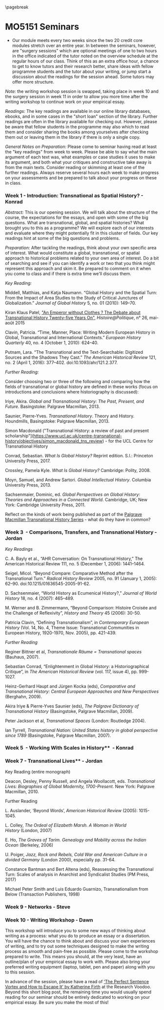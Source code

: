 \pagebreak

# MO5151 Seminars

* Our module meets every two weeks since the two 20 credit core modules stretch over an entire year. In between the seminars, however, are "surgery sessions" which are optional meetings of one to two hours in the office indicated of the tutor noted on the overview schedule at the regular hours of our class. Think of this as an extra office hour, a chance to get to know tutors and their research better, share ideas with fellow programme students and the tutor about your writing, or jump start a discussion about the readings for the session ahead. Some tutors may offer more structure. 

*Note:* the writing workshop session is swapped, taking place in week 10 and the surgery session in week 11 in order to allow you more time after the writing workshop to continue work on your empirical essay.

*Readings:* The key readings are available in our online library databases, ebooks, and in some cases in the "short loan" section of the library. Further readings are often in the library available for checking out. However, please be aware that fellow students in the programme may also which to read them and consider sharing the books among yourselves after checking them out or leaving them in the library if there is only a single copy.

*General Notes on Preparation:* Please come to seminar having read at least the "key readings" from week to week. Please be able to say what the main argument of each text was, what examples or case studies it uses to make its argument, and both what your critiques and constructive take away is from the main texts. Consider reading or skimming at least one of the further readings. Always reserve several hours each week to make progress on your assessments and be prepared to talk about your progress on these in class.

### Week 1 - Introduction: Transnational as Spatial History?  - Konrad

*Abstract:* This is our opening session. We will talk about the structure of the course, the expectations for the essays, and open with some of the big questions. What are transnational, global, and spatial histories? What brought you to this as a programme?  We will explore each of our interests and evaluate where they might potentially fit in this cluster of fields. Our key readings hint at some of the big questions and problems. 

*Preparation:* After tackling the readings, think about your own specific area of interest. What would constitute a global, transnational, or spatial approach to historical problems related to your own area of interest. Do a bit of searching and see if you can identify a work or two that you think might represent this approach and skim it. Be prepared to comment on it when you come to class and if there is extra time we'll discuss them.

*Key Reading:*

Middell, Matthias, and Katja Naumann. “Global History and the Spatial Turn: From the Impact of Area Studies to the Study of Critical Junctures of Globalization.” *Journal of Global History* 5, no. 01 (2010): 149–70.

Kiran Klaus Patel, ["An Emperor without Clothes ? The Debate about Transnational History Twenty-five Years On"](http://www.histoire-politique.fr/index.php?numero=26&rub=pistes&item=32), *Histoire@Politique*, n° 26, mai-août 2015 

Clavin, Patricia. “Time, Manner, Place: Writing Modern European History in Global, Transnational and International Contexts.” *European History Quarterly* 40, no. 4 (October 1, 2010): 624–40.

Putnam, Lara. “The Transnational and the Text-Searchable: Digitized Sources and the Shadows They Cast.” *The American Historical Review* 121, no. 2 (April 1, 2016): 377–402. doi:10.1093/ahr/121.2.377.

*Further Reading:*

Consider choosing two or three of the following and comparing how the fields of transnational or global history are defined in these works (focus on introductions and conclusions where historiography is discussed):

Iriye, Akira. *Global and Transnational History: The Past, Present, and Future*. Basingstoke: Palgrave Macmillan, 2013.

Saunier, Pierre-Yves. *Transnational History*. Theory and History. Houndmills, Basingstoke: Palgrave Macmillan, 2013.

Simon Macdonald ("Transnational History: a review of past and present scholarship"](https://www.ucl.ac.uk/centre-transnational-history/objectives/simon_macdonald_tns_review) - for the UCL Centre for Transnational History

Conrad, Sebastian. *What Is Global History?* Reprint edition. S.l.: Princeton University Press, 2017.

Crossley, Pamela Kyle. *What Is Global History?* Cambridge: Polity, 2008.

Moyn, Samuel, and Andrew Sartori. *Global Intellectual History*. Columbia University Press, 2013.

Sachsenmaier, Dominic, ed. *Global Perspectives on Global History: Theories and Approaches in a Connected World*. Cambridge, UK; New York: Cambridge University Press, 2011.

Reflect on the kinds of work being published as part of the [Palgrave Macmillan Transnational History Series](https://www.palgrave.com/kr/series/14675) - what do they have in common?


### Week 3  - Comparisons, Transfers, and Transnational History - Jordan 

*Key Readings*

C. A. Bayly et al., “AHR Conversation: On Transnational History,” The American Historical Review 111, no. 5 (December 1, 2006): 1441–1464.

Seigel, Micol. “Beyond Compare: Comparative Method after the Transnational Turn.” *Radical History Review* 2005, no. 91 (January 1, 2005): 62–90. doi:10.1215/01636545-2005-91-62.

D. Sachsenmaier, “World History as Ecumenical History?,” *Journal of World History* 18, no. 4 (2007): 465–489.

M. Werner and B. Zimmermann, “Beyond Comparison: Histoire Croisée and the Challenge of Reflexivity”, *History and Theory* 45 (2006): 30-50.

Patricia Clavin, “Defining Transnationalism”, in *Contemporary European History* (Vol. 14, No. 4, Theme Issue: Transnational Communities in European History, 1920-1970, Nov. 2005), pp. 421-439.

*Further Reading*
	
Reginer Bittner et al, *Transnationale Räume = Transnational spaces* (Bauhaus, 2007).

Sebastian Conrad, “Enlightenment in Global History: a Historiographical Critique”, in *The American Historical Review* (vol. 117, issue 4), pp. 999-1027.

Heinz-Gerhard Haupt and Jürgen Kocka (eds), *Comparative and Transnational History: Central European Approaches and New Perspectives* (Berghahn, 2009).

Akira Iriye & Pierre-Yves Saunier (eds), *The Palgrave Dictionary of Transnational History* (Basingstoke, Palgrave Macmillan, 2009).

Peter Jackson et al, *Transnational Spaces* (London: Routledge 2004).

Ian Tyrrell, *Transnational Nation: United States history in global perspective since 1789* (Basingstoke, Palgrave Macmillan, 2007).

### Week 5  - Working With Scales in History**  - Konrad



 
### Week 7 - Transnational Lives**  - Jordan 

Key Reading (entire monograph) 

Deacon, Desley, Penny Russell, and Angela Woollacott, eds. *Transnational Lives: Biographies of Global Modernity, 1700-Present*. New York: Palgrave Macmillan, 2010.

Further Reading

L. Auslander, ‘Beyond Words’, *American Historical Review* (2005): 1015-1045.

L. Colley, *The Ordeal of Elizabeth Marsh. A Woman in World History* (London, 2007) 

E. Ho, *The Graves of Tarim. Genealogy and Mobility across the Indian Ocean* (Berkeley, 2006)

U. Poiger, *Jazz, Rock and Rebels, Cold War and American Culture in a divided Germany* (London 2000), especially pp. 31-64.

Constance Bantman and Bert Altena (eds), Reassessing the Transnational Turn: Scales of analysis in Anarchist and Syndicalist Studies (PM Press, 2017)

Michael Peter Smith and Luis Eduardo Guarnizo, Transnationalism from Below (Transaction Publishers, 1998)


### Week 9 - Networks - Steve 


### Week 10 - Writing Workshop - Dawn

This workshop will introduce you to some new ways of thinking about writing as a process: what you do to produce an essay or a dissertation. You will have the chance to think about and discuss your own experiences of writing, and to try out some techniques designed to make the writing process as smooth and pain-free as possible. 
Please come to the workshop prepared to write. This means you should, at the very least, have an outline/plan of your empirical essay to work with. Please also bring your preferred writing equipment (laptop, tablet, pen and paper) along with you to this session.

In advance of the session, please have a read of [‘The Perfect Sentence Vortex and How to Escape It’ by Katherine Firth](https://researchvoodoo.wordpress.com/2013/03/05/the-perfect-sentence-vortex-and-how-to-escape-it/) at the Research Voodoo. Beyond this short blog post, the remaining time you would usually spend reading for our seminar should be entirely dedicated to working on your empirical essay. Be sure you make the most of this! 

